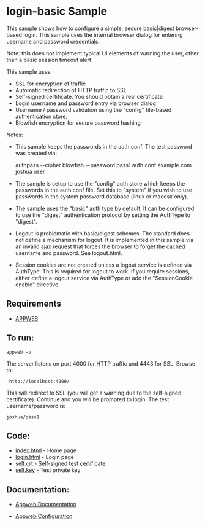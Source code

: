 login-basic Sample
===

This sample shows how to configure a simple, secure basic|digest browser-based login. This sample uses the 
internal browser dialog for entering username and password credentials.

Note: this does not implement typical UI elements of warning the user, other than a basic session timeout alert.

This sample uses:

* SSL for encryption of traffic
* Automatic redirection of HTTP traffic to SSL
* Self-signed certificate. You should obtain a real certificate.
* Login username and password entry via browser dialog
* Username / password validation using the "config" file-based authentication store.
* Blowfish encryption for secure password hashing

Notes:
* This sample keeps the passwords in the auth.conf. The test password was created via:

    authpass --cipher blowfish --password pass1 auth.conf example.com joshua user

* The sample is setup to use the "config" auth store which keeps the passwords in the auth.conf file.
    Set this to "system" if you wish to use passwords in the system password database (linux or macosx only).

* The sample uses the "basic" auth type by default. 
    It can be configured to use the "digest" authentication protocol by setting the AuthType to "digest". 

* Logout is problematic with basic/digest schemes. The standard does not define a mechanism for logout.
    It is implemented in this sample via an invalid ajax request that forces the browser to forget the
    cached username and password. See logout.html.

* Session cookies are not created unless a logout service is defined via AuthType. This is required for logout
    to work. If you require sessions, either define a logout service via AuthType or add the "SessionCookie enable" 
    directive.

Requirements
---
* [APPWEB](https://embedthis.com/appweb/download.html)

To run:
---
    appweb -v

The server listens on port 4000 for HTTP traffic and 4443 for SSL. Browse to: 
 
     http://localhost:4000/

This will redirect to SSL (you will get a warning due to the self-signed certificate).
Continue and you will be prompted to login. The test username/password is:

    joshua/pass1

Code:
---
* [index.html](index.html) - Home page
* [login.html](login.html) - Login page
* [self.crt](self.crt) - Self-signed test certificate
* [self.key](self.key) - Test private key

Documentation:
---
* [Appweb Documentation](https://embedthis.com/appweb/doc/index.html)

* [Appweb Configuration](https://embedthis.com/appweb/doc/users/config.html)
